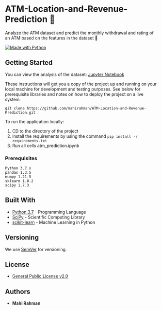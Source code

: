 # ATM-Location-and-Revenue-Prediction 🏧

Analyze the ATM dataset and predict the monthly withdrawal and rating of an ATM based on the features in the dataset 🏧

[![Made with Python](http://ForTheBadge.com/images/badges/made-with-python.svg)](https://www.python.org/)

## Getting Started

You can view the analysis of the dataset:
[Jupyter Notebook]([https://www.python.org](https://github.com/mahirahman/ATM-Location-and-Revenue-Prediction/blob/main/atm_prediction.ipynb))

These instructions will get you a copy of the project up and running on your local machine for development and testing purposes. See below for prerequisite libraries and notes on how to deploy the project on a live system.

`git clone https://github.com/mahirahman/ATM-Location-and-Revenue-Prediction.git`

To run the application locally:

1. CD to the directory of the project
2. Install the requirements by using the command `pip install -r requirements.txt`
3. Run all cells atm_prediction.ipynb

### Prerequisites

```
Python 3.7.x
pandas 1.3.5
numpy 1.21.5
sklearn 1.0.2
scipy 1.7.3
```

## Built With

* [Python 3.7](https://www.python.org) - Programming Language
* [SciPy](https://scipy.org) - Scientific Computing Library
* [scikit-learn](https://scikit-learn.org/stable) - Machine Learning in Python

## Versioning

We use [SemVer](http://semver.org/) for versioning.

## License

* [General Public License v2.0](https://github.com/mahirahman/ATM-Location-and-Revenue-Prediction/blob/master/LICENSE)

## Authors

* **Mahi Rahman**
